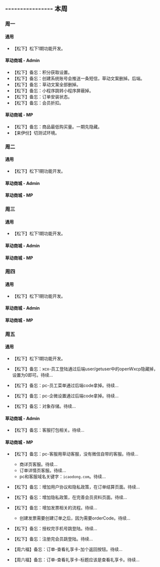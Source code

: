 ## ---------------- 本周

### 周一
#### 通用
* 【松下】松下1期功能开发。
#### 草动商城 - Admin
* 【松下】备忘：积分获取设置。
* 【松下】备忘：创建系统账号会推送一条短信，草动文案删掉。后端。
* 【松下】备忘：草动文案全部删掉。
* 【松下】备忘：小程序跳转小程序屏蔽掉。
* 【松下】备忘：订单安装状态。
* 【松下】备忘：会员折扣。
#### 草动商城 - MP
* 【松下】备忘：商品最低购买量。一期先隐藏。
* 【来伊份】切测试环境。

### 周二
#### 通用
* 【松下】松下1期功能开发。
#### 草动商城 - Admin
#### 草动商城 - MP

### 周三
#### 通用
* 【松下】松下1期功能开发。
#### 草动商城 - Admin
#### 草动商城 - MP

### 周四
#### 通用
* 【松下】松下1期功能开发。
#### 草动商城 - Admin
#### 草动商城 - MP

### 周五
#### 通用
* 【松下】松下1期功能开发。
* 【松下】备忘：xcx-员工登陆通过后端user/getuser中的openWxcp隐藏掉，设置为0即可。待续...
* 【松下】备忘：pc-员工菜单通过后端code拿掉。待续...
* 【松下】备忘：pc-企微设置通过后端code拿掉。待续...

* 【松下】备忘：对象存储。待续...
#### 草动商城 - Admin
* 【松下】备忘：客服打包相关。待续...
#### 草动商城 - MP
* 【松下】备忘：pc-客服用草动客服，没有微信自带的客服。待续...
  - 商详页客服。待续...
  - 订单详情页客服。待续...
  - pc和客服域名关键字：`icaodong.com`。待续...
* 【松下】备忘：增加用户协议和隐私政策，在订单结算页面。待续...
* 【松下】备忘：增加隐私政策，在完善会员资料页面。待续...
* 【松下】备忘：增加发票相关的流程。待续...
  - 创建发票需要创建订单之后，因为需要orderCode。待续...

* 【松下】备忘：授权完手机号跳登陆。待续...
* 【松下】备忘：注册完会员跳登陆。待续...

* 【周六福】备忘：订单-查看礼享卡-加个返回按钮。待续...
* 【周六福】备忘：订单-查看礼享卡-标题应该是查看礼享卡。待续...
